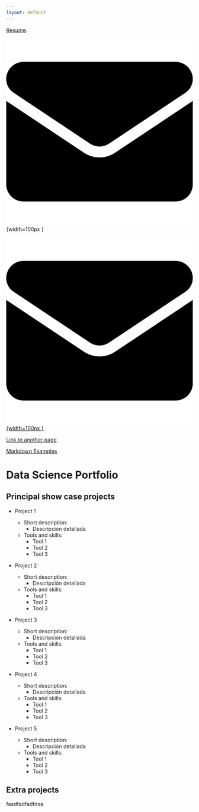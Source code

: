 ```yaml
---
layout: default
---
```


[Resume](https://henryhodelin.github.io/Short_Resume_EN/). 


![Octocat](./assets/img/email.png){width=100px }

[![Logo de Markdown](./assets/img/email.png){width=100px }](https://es.wikipedia.org/wiki/Markdown)



[Link to another page](./another-page.html). 

[Markdown Examples](./markdown_examples.html)


# Data Science Portfolio


## Principal show case projects

- Project 1 
  - Short description:
    - Descripción detallada
  - Tools and skills:
    - Tool 1
    - Tool 2
    - Tool 3
    
- Project 2 
  - Short description:
    - Descripción detallada
  - Tools and skills:
    - Tool 1
    - Tool 2
    - Tool 3
  

- Project 3 
  - Short description:
    - Descripción detallada
  - Tools and skills:
    - Tool 1
    - Tool 2
    - Tool 3

- Project 4 
  - Short description:
    - Descripción detallada
  - Tools and skills:
    - Tool 1
    - Tool 2
    - Tool 3


- Project 5 
  - Short description:
    - Descripción detallada
  - Tools and skills:
    - Tool 1
    - Tool 2
    - Tool 3



## Extra projects

fasdfadfadfdsa

